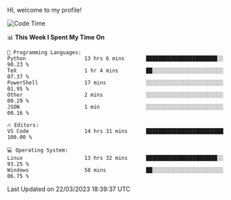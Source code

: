 HI, welcome to my profile!
<!--START_SECTION:waka-->
![Code Time](http://img.shields.io/badge/Code%20Time-649%20hrs-blue)

📊 **This Week I Spent My Time On** 

```text
💬 Programming Languages: 
Python                   13 hrs 6 mins       ███████████████████████░░   90.23 % 
TeX                      1 hr 4 mins         ██░░░░░░░░░░░░░░░░░░░░░░░   07.37 % 
PowerShell               17 mins             ░░░░░░░░░░░░░░░░░░░░░░░░░   01.95 % 
Other                    2 mins              ░░░░░░░░░░░░░░░░░░░░░░░░░   00.29 % 
JSON                     1 min               ░░░░░░░░░░░░░░░░░░░░░░░░░   00.16 % 

🔥 Editors: 
VS Code                  14 hrs 31 mins      █████████████████████████   100.00 % 

💻 Operating System: 
Linux                    13 hrs 32 mins      ███████████████████████░░   93.25 % 
Windows                  58 mins             ██░░░░░░░░░░░░░░░░░░░░░░░   06.75 % 
```


 Last Updated on 22/03/2023 18:39:37 UTC
<!--END_SECTION:waka-->
